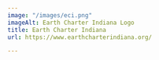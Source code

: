 ```yaml
---
image: "/images/eci.png"
imageAlt: Earth Charter Indiana Logo
title: Earth Charter Indiana
url: https://www.earthcharterindiana.org/

---
```

